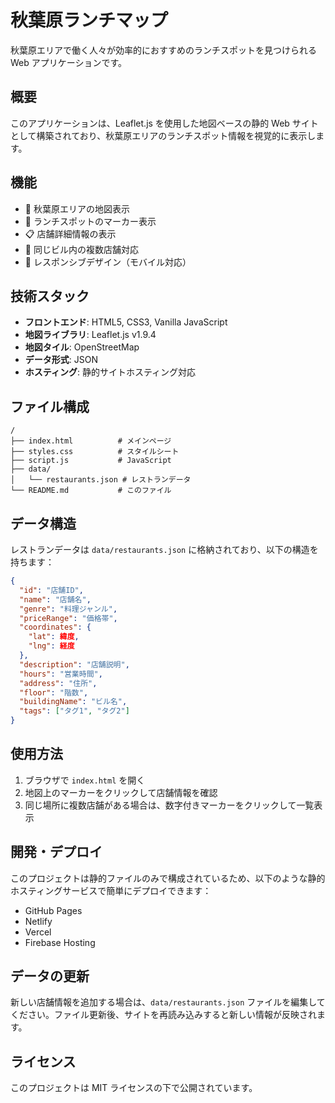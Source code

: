 # 秋葉原ランチマップ

秋葉原エリアで働く人々が効率的におすすめのランチスポットを見つけられる Web アプリケーションです。

## 概要

このアプリケーションは、Leaflet.js を使用した地図ベースの静的 Web サイトとして構築されており、秋葉原エリアのランチスポット情報を視覚的に表示します。

## 機能

- 📍 秋葉原エリアの地図表示
- 🏪 ランチスポットのマーカー表示
- 📋 店舗詳細情報の表示
- 🏢 同じビル内の複数店舗対応
- 📱 レスポンシブデザイン（モバイル対応）

## 技術スタック

- **フロントエンド**: HTML5, CSS3, Vanilla JavaScript
- **地図ライブラリ**: Leaflet.js v1.9.4
- **地図タイル**: OpenStreetMap
- **データ形式**: JSON
- **ホスティング**: 静的サイトホスティング対応

## ファイル構成

```
/
├── index.html          # メインページ
├── styles.css          # スタイルシート
├── script.js           # JavaScript
├── data/
│   └── restaurants.json # レストランデータ
└── README.md           # このファイル
```

## データ構造

レストランデータは `data/restaurants.json` に格納されており、以下の構造を持ちます：

```json
{
  "id": "店舗ID",
  "name": "店舗名",
  "genre": "料理ジャンル",
  "priceRange": "価格帯",
  "coordinates": {
    "lat": 緯度,
    "lng": 経度
  },
  "description": "店舗説明",
  "hours": "営業時間",
  "address": "住所",
  "floor": "階数",
  "buildingName": "ビル名",
  "tags": ["タグ1", "タグ2"]
}
```

## 使用方法

1. ブラウザで `index.html` を開く
2. 地図上のマーカーをクリックして店舗情報を確認
3. 同じ場所に複数店舗がある場合は、数字付きマーカーをクリックして一覧表示

## 開発・デプロイ

このプロジェクトは静的ファイルのみで構成されているため、以下のような静的ホスティングサービスで簡単にデプロイできます：

- GitHub Pages
- Netlify
- Vercel
- Firebase Hosting

## データの更新

新しい店舗情報を追加する場合は、`data/restaurants.json` ファイルを編集してください。ファイル更新後、サイトを再読み込みすると新しい情報が反映されます。

## ライセンス

このプロジェクトは MIT ライセンスの下で公開されています。
